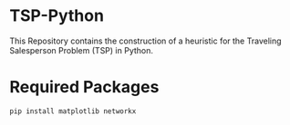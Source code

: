 # TSP-Python
This Repository contains the construction of a heuristic for the Traveling Salesperson Problem (TSP) in Python.

# Required Packages
```bash
pip install matplotlib networkx
```

